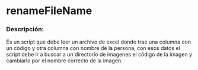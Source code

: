 # renameFileName


### Descripción:
Es un script que debe leer un archivo de excel donde trae una columna con un código y otra columna con nombre de la persona,
con esos datos el script debe ir a buscar a un directorio de imagenes el código de la imagen y cambiarlo por el nombre correcto de la imagen.
